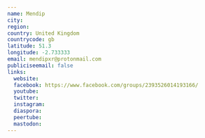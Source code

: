 ```yaml
---
name: Mendip
city:
region:
country: United Kingdom
countrycode: gb
latitude: 51.3
longitude: -2.733333
email: mendipxr@protonmail.com
publiciseemail: false
links:
  website:
  facebook: https://www.facebook.com/groups/2393526014193166/
  youtube:
  twitter:
  instagram:
  diaspora:
  peertube:
  mastodon:
---
```

